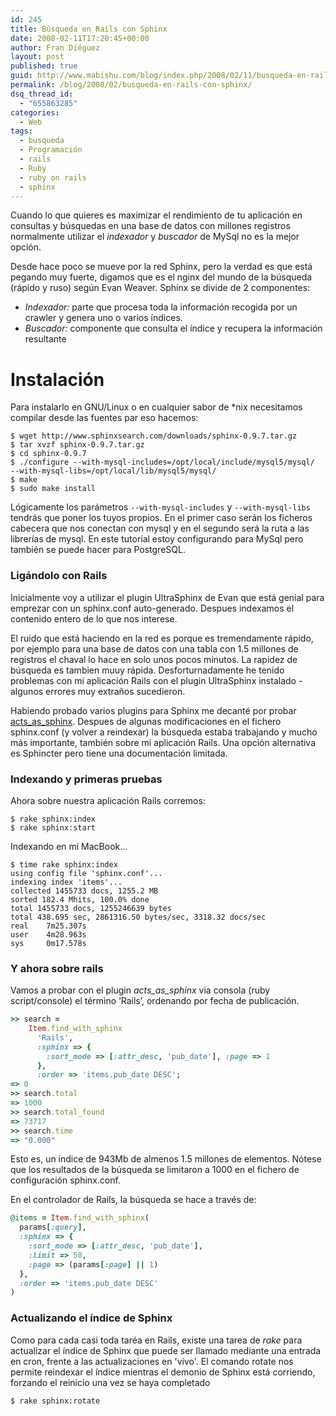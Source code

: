 ```yaml
---
id: 245
title: Búsqueda en Rails con Sphinx
date: 2008-02-11T17:20:45+00:00
author: Fran Diéguez
layout: post
published: true
guid: http://www.mabishu.com/blog/index.php/2008/02/11/busqueda-en-rails-con-sphinx/
permalink: /blog/2008/02/busqueda-en-rails-con-sphinx/
dsq_thread_id:
  - "655863285"
categories:
  - Web
tags:
  - busqueda
  - Programación
  - rails
  - Ruby
  - ruby on rails
  - sphinx
---
```

Cuando lo que quieres es maximizar el rendimiento de tu aplicación en consultas y búsquedas en una base de datos con millones registros normalmente utilizar el *indexador* y *buscador* de MySql no es la mejor opción.

Desde hace poco se mueve por la red Sphinx, pero la verdad es que está pegando muy fuerte, digamos que es el nginx del mundo de la búsqueda (rápido y ruso) según Evan Weaver.
Sphinx se divide de 2 componentes:

* *Indexador:* parte que procesa toda la información recogida por un crawler y genera uno o varios índices.
* *Buscador:* componente que consulta el índice y recupera la información resultante

# Instalación

Para instalarlo en GNU/Linux o en cualquier sabor de *nix necesitamos compilar desde las fuentes par eso hacemos:

```shell
$ wget http://www.sphinxsearch.com/downloads/sphinx-0.9.7.tar.gz
$ tar xvzf sphinx-0.9.7.tar.gz
$ cd sphinx-0.9.7
$ ./configure --with-mysql-includes=/opt/local/include/mysql5/mysql/
--with-mysql-libs=/opt/local/lib/mysql5/mysql/
$ make
$ sudo make install
```

Lógicamente los parámetros `--with-mysql-includes` y `--with-mysql-libs` tendrás que poner los tuyos propios. En el primer caso serán los ficheros cabecera que nos conectan con mysql y en el segundo será la ruta a las librerías de mysql.
En este tutorial estoy configurando para MySql pero también se puede hacer para PostgreSQL.

### Ligándolo con Rails

Inicialmente voy a utilizar el plugin UltraSphinx de Evan que está genial para emprezar con un sphinx.conf auto-generado. Despues indexamos el contenido entero de lo que nos interese.

El ruido que está haciendo en la red es porque es tremendamente rápido, por ejemplo para una base de datos con una tabla con 1.5 millones de registros el chaval lo hace en solo unos pocos minutos. La rapidez de búsqueda es tambien muuy rápida. Desforturnadamente he tenido problemas con mi aplicación Rails con el plugin UltraSphinx instalado - algunos errores muy extraños sucedieron.

Habiendo probado varios plugins para Sphinx me decanté por probar <a title="Acts as sphinx plugin gem" href="http://www.datanoise.com/articles/2007/3/23/acts_as_sphinx-plugin">acts_as_sphinx</a>. Despues de algunas modificaciones en el fichero sphinx.conf (y volver a reindexar) la búsqueda estaba trabajando y mucho más importante, también sobre mi aplicación Rails. Una opción alternativa es Sphincter pero tiene una documentación limitada.
### Indexando y primeras pruebas

Ahora sobre nuestra aplicación Rails corremos:

```shell
$ rake sphinx:index
$ rake sphinx:start
```

Indexando en mi MacBook…

```shell
$ time rake sphinx:index
using config file 'sphinx.conf'...
indexing index 'items'...
collected 1455733 docs, 1255.2 MB
sorted 182.4 Mhits, 100.0% done
total 1455733 docs, 1255246639 bytes
total 438.695 sec, 2861316.50 bytes/sec, 3318.32 docs/sec
real    7m25.307s
user    4m28.963s
sys     0m17.578s
```

### Y ahora sobre rails

Vamos a probar con el plugin <em>acts_as_sphinx</em> via consola (ruby script/console) el término ‘Rails’, ordenando por fecha de publicación.

```ruby
>> search =
    Item.find_with_sphinx
      'Rails',
      :sphinx => {
        :sort_mode => [:attr_desc, 'pub_date'], :page => 1
      },
      :order => 'items.pub_date DESC';
=> 0
>> search.total
=> 1000
>> search.total_found
=> 73717
>> search.time
=> "0.000"
```

Esto es, un índice de 943Mb de almenos 1.5 millones de elementos. Nótese que los resultados de la búsqueda se limitaron a 1000 en el fichero de configuración sphinx.conf.

En el controlador de Rails, la búsqueda se hace a través de:

```ruby
@items = Item.find_with_sphinx(
  params[:query],
  :sphinx => {
    :sort_mode => [:attr_desc, 'pub_date'],
    :limit => 50,
    :page => (params[:page] || 1)
  },
  :order => 'items.pub_date DESC'
)
```

### Actualizando el índice de Sphinx

Como para cada casi toda taréa en Rails, existe una tarea de _rake_ para actualizar el índice de Sphinx que puede ser llamado mediante una entrada en cron, frente a las actualizaciones en 'vivo'.
El comando rotate nos permite reindexar el índice mientras el demonio de Sphinx está corriendo, forzando el reinicio una vez se haya completado

```shell
$ rake sphinx:rotate
```
